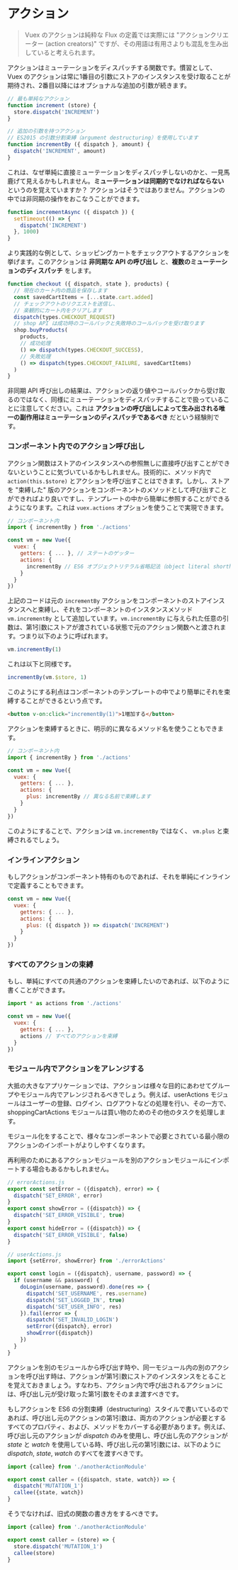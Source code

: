 # アクション

> Vuex のアクションは純粋な Flux の定義では実際には "アクションクリエーター (action creators)" ですが、その用語は有用さよりも混乱を生み出していると考えられます。

アクションはミューテーションをディスパッチする関数です。慣習として、 Vuex のアクションは常に1番目の引数にストアのインスタンスを受け取ることが期待され、2番目以降にはオプショナルな追加の引数が続きます。

``` js
// 最も単純なアクション
function increment (store) {
  store.dispatch('INCREMENT')
}

// 追加の引数を持つアクション
// ES2015 の引数分割束縛（argument destructuring）を使用しています
function incrementBy ({ dispatch }, amount) {
  dispatch('INCREMENT', amount)
}
```

これは、なぜ単純に直接ミューテーションをディスパッチしないのかと、一見馬鹿げて見えるかもしれません。**ミューテーションは同期的でなければならない** というのを覚えていますか？ アクションはそうではありません。アクションの中では非同期の操作をおこなうことができます。

``` js
function incrementAsync ({ dispatch }) {
  setTimeout(() => {
    dispatch('INCREMENT')
  }, 1000)
}
```

より実践的な例として、ショッピングカートをチェックアウトするアクションを挙げます。このアクションは **非同期な API の呼び出し** と、**複数のミューテーションのディスパッチ** をします。

``` js
function checkout ({ dispatch, state }, products) {
  // 現在のカート内の商品を保存します
  const savedCartItems = [...state.cart.added]
  // チェックアウトのリクエストを送信し、
  // 楽観的にカート内をクリアします
  dispatch(types.CHECKOUT_REQUEST)
  // shop API は成功時のコールバックと失敗時のコールバックを受け取ります
  shop.buyProducts(
    products,
    // 成功処理
    () => dispatch(types.CHECKOUT_SUCCESS),
    // 失敗処理
    () => dispatch(types.CHECKOUT_FAILURE, savedCartItems)
  )
}
```

非同期 API 呼び出しの結果は、アクションの返り値やコールバックから受け取るのではなく、同様にミューテーションをディスパッチすることで扱っていることに注意してください。これは **アクションの呼び出しによって生み出される唯一の副作用はミューテーションのディスパッチであるべき** だという経験則です。

### コンポーネント内でのアクション呼び出し

アクション関数はストアのインスタンスへの参照無しに直接呼び出すことができないということに気づいているかもしれません。技術的に、メソッド内で `action(this.$store)` とアクションを呼び出すことはできます。しかし、ストアを "束縛した" 版のアクションをコンポーネントのメソッドとして呼び出すことができればより良いですし、テンプレートの中から簡単に参照することができるようになります。これは `vuex.actions` オプションを使うことで実現できます。

``` js
// コンポーネント内
import { incrementBy } from './actions'

const vm = new Vue({
  vuex: {
    getters: { ... }, // ステートのゲッター
    actions: {
      incrementBy // ES6 オブジェクトリテラル省略記法（object literal shorthand）、同じ名前で束縛します
    }
  }
})
```

上記のコードは元の `incrementBy` アクションをコンポーネントのストアインスタンスへと束縛し、それをコンポーネントのインスタンスメソッド `vm.incrementBy` として追加しています。`vm.incrementBy` に与えられた任意の引数は、第1引数にストアが渡されている状態で元のアクション関数へと渡されます。つまり以下のように呼ばれます。

``` js
vm.incrementBy(1)
```

これは以下と同様です。

``` js
incrementBy(vm.$store, 1)
```

このようにする利点はコンポーネントのテンプレートの中でより簡単にそれを束縛することができるという点です。

``` html
<button v-on:click="incrementBy(1)">1増加する</button>
```

アクションを束縛するときに、明示的に異なるメソッド名を使うこともできます。

``` js
// コンポーネント内
import { incrementBy } from './actions'

const vm = new Vue({
  vuex: {
    getters: { ... },
    actions: {
      plus: incrementBy // 異なる名前で束縛します
    }
  }
})
```

このようにすることで、アクションは `vm.incrementBy` ではなく、 `vm.plus` と束縛されるでしょう。

### インラインアクション

もしアクションがコンポーネント特有のものであれば、それを単純にインラインで定義することもできます。

``` js
const vm = new Vue({
  vuex: {
    getters: { ... },
    actions: {
      plus: ({ dispatch }) => dispatch('INCREMENT')
    }
  }
})
```

### すべてのアクションの束縛

もし、単純にすべての共通のアクションを束縛したいのであれば、以下のように書くことができます。

``` js
import * as actions from './actions'

const vm = new Vue({
  vuex: {
    getters: { ... },
    actions // すべてのアクションを束縛
  }
})
```

### モジュール内でアクションをアレンジする

大抵の大きなアプリケーションでは、アクションは様々な目的にあわせてグループやモジュール内でアレンジされるべきでしょう。例えば、userActions モジュールはユーザーの登録、ログイン、ログアウトなどの処理を行い、その一方で、shoppingCartActions モジュールは買い物のためのその他のタスクを処理します。

モジュール化をすることで、様々なコンポーネントで必要とされている最小限のアクションのインポートがよりしやすくなります。

再利用のためにあるアクションモジュールを別のアクションモジュールにインポートする場合もあるかもしれません。

```javascript
// errorActions.js
export const setError = ({dispatch}, error) => {
  dispatch('SET_ERROR', error)
}
export const showError = ({dispatch}) => {
  dispatch('SET_ERROR_VISIBLE', true)
}
export const hideError = ({dispatch}) => {
  dispatch('SET_ERROR_VISIBLE', false)
}
```

```javascript
// userActions.js
import {setError, showError} from './errorActions'

export const login = ({dispatch}, username, password) => {
  if (username && password) {
    doLogin(username, password).done(res => {
      dispatch('SET_USERNAME', res.username)
      dispatch('SET_LOGGED_IN', true)
      dispatch('SET_USER_INFO', res)
    }).fail(error => {
      dispatch('SET_INVALID_LOGIN')
      setError({dispatch}, error)
      showError({dispatch})
    })
  }
}

```

アクションを別のモジュールから呼び出す時や、同一モジュール内の別のアクションを呼び出す時は、アクションが第1引数にストアのインスタンスをとることを覚えておきましょう。すなわち、アクション内で呼び出されるアクションには、呼び出し元が受け取った第1引数をそのまま渡すべきです。

もしアクションを ES6 の分割束縛（destructuring）スタイルで書いているのであれば、呼び出し元のアクションの第1引数は、両方のアクションが必要とするすべてのプロパティ、および、メソッドをカバーする必要があります。例えば、呼び出し元のアクションが *dispatch* のみを使用し、呼び出し先のアクションが *state* と *watch* を使用している時、呼び出し元の第1引数には、以下のように *dispatch*, *state*, *watch* のすべてを渡すべきです。

```javascript
import {callee} from './anotherActionModule'

export const caller = ({dispatch, state, watch}) => {
  dispatch('MUTATION_1')
  callee({state, watch})
}
```

そうでなければ、旧式の関数の書き方をするべきです。

```javascript
import {callee} from './anotherActionModule'

export const caller = (store) => {
  store.dispatch('MUTATION_1')
  callee(store)
}
```
